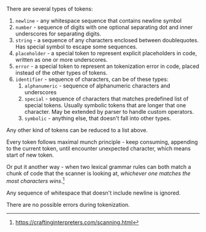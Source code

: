 There are several types of tokens:
1. `newline` - any whitespace sequence that contains newline symbol
2. `number` - sequence of digits with one optional separating dot and inner underscores for separating digits.
3. `string` - a sequence of any characters enclosed between doublequotes. Has special symbol to escape some sequences.
4. `placeholder` - a special token to represent explicit placeholders in code, written as one or more underscores.
5. `error` - a special token to represent an tokenization error in code, placed instead of the other types of tokens.
6. `identifier` - sequence of characters, can be of these types:
    1. `alphanumeric` - sequence of alphanumeric characters and underscores
    2. `special` - sequence of characters that matches predefined list of special tokens. Usually symbolic tokens that are longer that one character. May be extended by parser to handle custom operators.
    3. `symbolic` - anything else, that doesn't fall into other types.

Any other kind of tokens can be reduced to a list above.

Every token follows maximal munch principle - keep consuming, appending to the current token, until encounter unexpected character, which means start of new token.

Or put it another way - when two lexical grammar rules can both match a chunk of code that the scanner is looking at, _whichever one matches the most characters wins_.[^1]

Any sequence of whitespace that doesn't include newline is ignored.

There are no possible errors during tokenization.

[^1]: https://craftinginterpreters.com/scanning.html